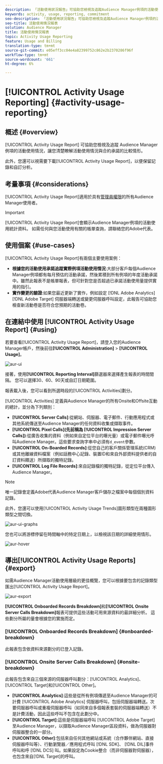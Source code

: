 ```yaml
---
description: 「活動使用狀況報告」可協助您檢視及追蹤Audience Manager例項的活動使用狀況，以便您比較實際使用狀況與合約承諾。
keywords: activity, usage, reporting, commitment
seo-description: 「活動使用狀況報告」可協助您檢視及追蹤Audience Manager例項的活動使用狀況，以便您比較實際使用狀況與合約承諾。
seo-title: 活動使用情況報表
solution: Audience Manager
title: 活動使用情況報表
topic: Activity Usage Reporting
feature: Usage and Billing
translation-type: tm+mt
source-git-commit: e05eff3cc04e4a82399752c862e2b2370286f96f
workflow-type: tm+mt
source-wordcount: '661'
ht-degree: 6%

---
```



# [!UICONTROL Activity Usage Reporting] {#activity-usage-reporting}

## 概述 {#overview}

[!UICONTROL Activity Usage Report] 可協助您檢視及追蹤 Audience Manager 例項的活動使用情況，讓您清楚瞭解活動使用情況與合約承諾的比較情形。

此外，您還可以視需要下載[!UICONTROL Activity Usage Report]，以便保留記錄和自訂分析。

## 考量事項 {#considerations}

[!UICONTROL Activity Usage Report]適用於具有[管理員權限](edit-account-settings.md)的所有Audience Manager使用者。

>[!IMPORTANT]
>
>[!UICONTROL Activity Usage Report]會顯示Audience Manager例項的活動使用統計資料。 如需任何與您活動使用有關的帳單查詢，請聯絡您的Adobe代表。

## 使用個案 {#use-cases}

[!UICONTROL Activity Usage Report]有兩個主要使用案例：

* **根據您的活動使用承諾追蹤實際例項活動使用情況**:大部分客戶每個Audience Manager例項都有每月預估的活動承諾，然後累積到所有例項的年度活動承諾中。雖然此報表不是帳單報表，但可針對您是否超過已承諾活動使用量提供實用的指引。
* **實作變更的驗證**:如果您最近更新了實作，例如設定 [!DNL Adobe Analytics]  [!DNL Adobe Target] 伺服器端轉送或變更伺服器呼叫設定，此報告可協助您檢查新活動卷是否符合您預期的活動卷。

## 在連結中使用 [!UICONTROL Activity Usage Report] {#using}

若要查看[!UICONTROL Activity Usage Report]，請登入您的Audience Manager帳戶，然後前往&#x200B;**[!UICONTROL Administration]** > **[!UICONTROL Usage]**。

![aur-ui](assets/aur-ui.png)

接著，使用&#x200B;**[!UICONTROL Reporting Interval]**&#x200B;篩選器來選擇產生報表的時間間隔。 您可以選擇30、60、90天或自訂日期範圍。

報表載入後，您可以看到所選時段的[!UICONTROL Activities]劃分。

[!UICONTROL Activities] 定義與Audience Manager的所有Onsite和Offsite互動的總計，並分為下列類別：

* **[!UICONTROL Server Calls]**:從網站、伺服器、電子郵件、行動應用程式或其他系統傳送至Audience Manager的任何資料收集或擷取事件。
* **[!UICONTROL Pixel Calls](先前稱為 [!UICONTROL Impression Server Calls])**:從廣告收集的資料（例如來自定位平台的曝光量）或電子郵件曝光呼叫Audience Manager。這些要求查詢字串中必須有`d_event`參數。
* **[!UICONTROL On-Boarded Records]**:從您自己的客戶關係管理系統(CRM)或其他離線資料檔案（例如話務中心記錄、裝置ID和來自外部資料提供者的自訂資料饋送）所擷取的獨特記錄。
* **[!UICONTROL Log File Records]**:來自記錄檔的獨特記錄，從定位平台傳入Audience Manager。

>[!NOTE]
>
>唯一記錄會定義Adobe代表Audience Manager客戶儲存之檔案中每個個別資料記錄。

此外，您還可以使用[!UICONTROL Activity Usage Trends]圖形類型在兩種圖形類型之間切換。

![aur-ui-graphs](assets/aur-ui-graphs.png)

您也可以將游標停留在時間軸中的特定日期上，以檢視該日期的詳細使用情形。

![aur-hover](assets/aur-hover.png)

## 導出[!UICONTROL Activity Usage Reports] {#export}

如需Audience Manager活動使用層級的更佳概覽，您可以根據要包含的記錄類型匯出[!UICONTROL Activity Usage Report]。

![aur-export](assets/aur-export.png)

**[!UICONTROL Onboarded Records Breakdown]**&#x200B;和&#x200B;**[!UICONTROL Onsite Server Calls Breakdown]**&#x200B;報表可提供這些活動可用來源資料的最詳細分析。 這些劃分所屬的量會根據您的實施而定。

### [!UICONTROL Onboarded Records Breakdown] {#onboarded-breakdown}

此報表包含依資料來源劃分的已登入記錄。

### [!UICONTROL Onsite Server Calls Breakdown] {#onsite-breakdown}

此報告包含來自三個來源的伺服器呼叫劃分：[!UICONTROL Analytics]、[!UICONTROL Target]和[!UICONTROL Other]。

* **[!UICONTROL Analytics]**:這些是從所有例項傳遞至Audience Manager的可計費 [!UICONTROL Adobe Analytics] 伺服器呼叫，包括伺服器端轉送。次要伺服器呼叫或重複伺服器呼叫（如同來自多個報表套裝的伺服器端轉送）不是計費活動，因此這些呼叫不包含在此劃分中。
* **[!UICONTROL Target]**:這些是伺服器端呼叫 [!UICONTROL Adobe Target] 至Audience Manager，以擷取Audience Manager區段資料，做為伺服器對伺服器整合的一部分。
* **[!UICONTROL Other]**:包括來自任何其他網站或系統（合作夥伴網站、直接伺服器呼叫等）、行動瀏覽器／應用程式呼叫 [!DNL SDK]、 [!DNL DIL]事件呼叫和呼 [!DNL DCS] 叫。如果設定為Cookie整合（而非伺服器對伺服器），也包含來自[!DNL Target]的呼叫。
